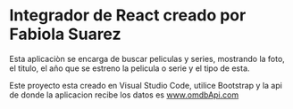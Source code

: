 # Integrador de React creado por Fabiola Suarez 

Esta aplicaciòn se encarga de buscar peliculas y series, mostrando la foto, el titulo, el año
que se estreno la pelicula o serie y el tipo de esta.

Este proyecto esta creado en Visual Studio Code, utilice Bootstrap y la api de donde la aplicacion 
recibe los datos es www.omdbApi.com  


